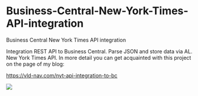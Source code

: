 # Business-Central-New-York-Times-API-integration
Business Central New York Times API integration

Integration REST API to Business Central. Parse JSON and store data via AL. New York Times API.
In more detail you can get acquainted with this project on the page of my blog:

https://vld-nav.com/nyt-api-integration-to-bc

![](https://static.tildacdn.com/tild3761-3130-4136-b334-313933656163/screen4.png)
